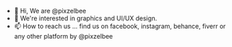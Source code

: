 - 👋 Hi, We are @pixzelbee
- 👀 We're interested in graphics and UI/UX design.
- 📫 How to reach us ... find us on facebook, instagram, behance, fiverr or any other platform by @pixzelbee
